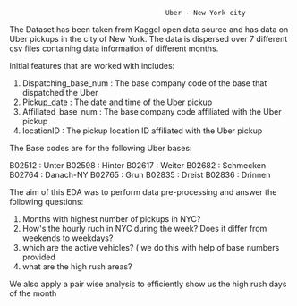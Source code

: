                                            Uber - New York city 

The Dataset has been taken from Kaggel open data source and has data on Uber pickups in the city of New York. The data is dispersed over 7 different csv files containing data information of different months. 

Initial features that are worked with includes: 
1. Dispatching_base_num : The base company code of the base that dispatched the Uber
2. Pickup_date : The date and time of the Uber pickup
3. Affiliated_base_num : The base company code affiliated with the Uber pickup
4. locationID : The pickup location ID affiliated with the Uber pickup

The Base codes are for the following Uber bases:

B02512 : Unter
B02598 : Hinter
B02617 : Weiter
B02682 : Schmecken
B02764 : Danach-NY
B02765 : Grun
B02835 : Dreist
B02836 : Drinnen

The aim of this EDA was to perform data pre-processing and answer the following questions: 
1. Months with highest number of pickups in NYC?
2. How's the hourly ruch in NYC during the week? Does it differ from weekends to weekdays?
3. which are the active vehicles? ( we do this with help of base numbers provided
4. what are the high rush areas?

We also apply a pair wise analysis to efficiently show us the high rush days of the month

